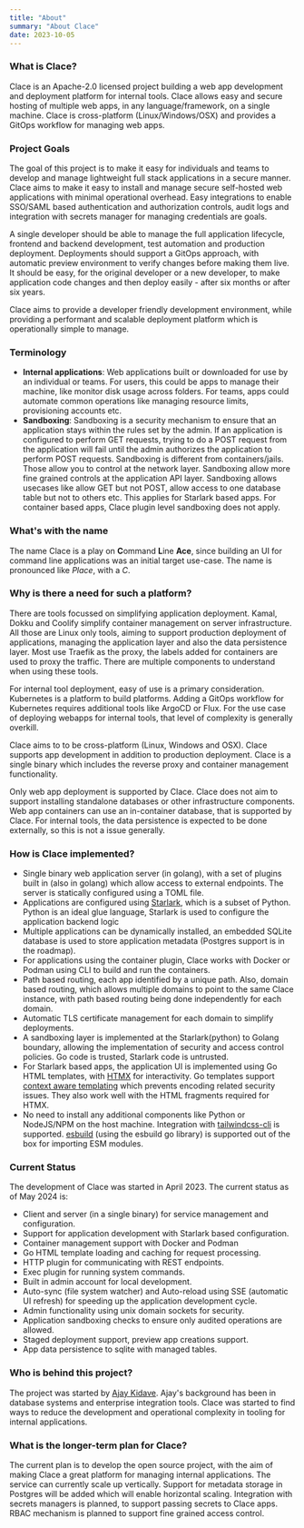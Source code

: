 ```yaml
---
title: "About"
summary: "About Clace"
date: 2023-10-05
---
```


### What is Clace?

Clace is an Apache-2.0 licensed project building a web app development and deployment platform for internal tools. Clace allows easy and secure hosting of multiple web apps, in any language/framework, on a single machine. Clace is cross-platform (Linux/Windows/OSX) and provides a GitOps workflow for managing web apps.

### Project Goals

The goal of this project is to make it easy for individuals and teams to develop and manage lightweight full stack applications in a secure manner. Clace aims to make it easy to install and manage secure self-hosted web applications with minimal operational overhead. Easy integrations to enable SSO/SAML based authentication and authorization controls, audit logs and integration with secrets manager for managing credentials are goals.

A single developer should be able to manage the full application lifecycle, frontend and backend development, test automation and production deployment. Deployments should support a GitOps approach, with automatic preview environment to verify changes before making them live. It should be easy, for the original developer or a new developer, to make application code changes and then deploy easily - after six months or after six years.

Clace aims to provide a developer friendly development environment, while providing a performant and scalable deployment platform which is operationally simple to manage.

### Terminology

- **Internal applications**: Web applications built or downloaded for use by an individual or teams. For users, this could be apps to manage their machine, like monitor disk usage across folders. For teams, apps could automate common operations like managing resource limits, provisioning accounts etc.
- **Sandboxing**: Sandboxing is a security mechanism to ensure that an application stays within the rules set by the admin. If an application is configured to perform GET requests, trying to do a POST request from the application will fail until the admin authorizes the application to perform POST requests. Sandboxing is different from containers/jails. Those allow you to control at the network layer. Sandboxing allow more fine grained controls at the application API layer. Sandboxing allows usecases like allow GET but not POST, allow access to one database table but not to others etc. This applies for Starlark based apps. For container based apps, Clace plugin level sandboxing does not apply.

### What's with the name

The name Clace is a play on **C**ommand **L**ine **Ace**, since building an UI for command line applications was an initial target use-case. The name is pronounced like _Place_, with a _C_.

### Why is there a need for such a platform?

There are tools focussed on simplifying application deployment. Kamal, Dokku and Coolify simplify container management on server infrastructure. All those are Linux only tools, aiming to support production deployment of applications, managing the application layer and also the data persistence layer. Most use Traefik as the proxy, the labels added for containers are used to proxy the traffic. There are multiple components to understand when using these tools.

For internal tool deployment, easy of use is a primary consideration. Kubernetes is a platform to build platforms. Adding a GitOps workflow for Kubernetes requires additional tools like ArgoCD or Flux. For the use case of deploying webapps for internal tools, that level of complexity is generally overkill.

Clace aims to to be cross-platform (Linux, Windows and OSX). Clace supports app development in addition to production deployment. Clace is a single binary which includes the reverse proxy and container management functionality.

Only web app deployment is supported by Clace. Clace does not aim to support installing standalone databases or other infrastructure components. Web app containers can use an in-container database, that is supported by Clace. For internal tools, the data persistence is expected to be done externally, so this is not a issue generally.

### How is Clace implemented?

- Single binary web application server (in golang), with a set of plugins built in (also in golang) which allow access to external endpoints. The server is statically configured using a TOML file.
- Applications are configured using [Starlark](https://github.com/google/starlark-go), which is a subset of Python. Python is an ideal glue language, Starlark is used to configure the application backend logic
- Multiple applications can be dynamically installed, an embedded SQLite database is used to store application metadata (Postgres support is in the roadmap).
- For applications using the container plugin, Clace works with Docker or Podman using CLI to build and run the containers.
- Path based routing, each app identified by a unique path. Also, domain based routing, which allows multiple domains to point to the same Clace instance, with path based routing being done independently for each domain.
- Automatic TLS certificate management for each domain to simplify deployments.
- A sandboxing layer is implemented at the Starlark(python) to Golang boundary, allowing the implementation of security and access control policies. Go code is trusted, Starlark code is untrusted.
- For Starlark based apps, the application UI is implemented using Go HTML templates, with [HTMX](https://htmx.org/) for interactivity. Go templates support [context aware templating](https://pkg.go.dev/html/template#hdr-Contexts) which prevents encoding related security issues. They also work well with the HTML fragments required for HTMX.
- No need to install any additional components like Python or NodeJS/NPM on the host machine. Integration with [tailwindcss-cli](https://tailwindcss.com/blog/standalone-cli) is supported. [esbuild](https://esbuild.github.io/) (using the esbuild go library) is supported out of the box for importing ESM modules.

### Current Status

The development of Clace was started in April 2023. The current status as of May 2024 is:

- Client and server (in a single binary) for service management and configuration.
- Support for application development with Starlark based configuration.
- Container management support with Docker and Podman
- Go HTML template loading and caching for request processing.
- HTTP plugin for communicating with REST endpoints.
- Exec plugin for running system commands.
- Built in admin account for local development.
- Auto-sync (file system watcher) and Auto-reload using SSE (automatic UI refresh) for speeding up the application development cycle.
- Admin functionality using unix domain sockets for security.
- Application sandboxing checks to ensure only audited operations are allowed.
- Staged deployment support, preview app creations support.
- App data persistence to sqlite with managed tables.

### Who is behind this project?

The project was started by [Ajay Kidave](https://www.linkedin.com/in/ajayvk/). Ajay's background has been in database systems and enterprise integration tools. Clace was started to find ways to reduce the development and operational complexity in tooling for internal applications.

### What is the longer-term plan for Clace?

The current plan is to develop the open source project, with the aim of making Clace a great platform for managing internal applications. The service can currently scale up vertically. Support for metadata storage in Postgres will be added which will enable horizontal scaling. Integration with secrets managers is planned, to support passing secrets to Clace apps. RBAC mechanism is planned to support fine grained access control.
